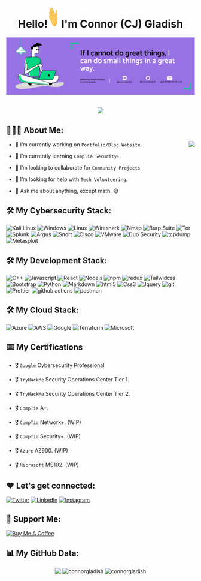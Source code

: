<h1 align="center"> Hello!<img src="https://raw.githubusercontent.com/ABSphreak/ABSphreak/master/gifs/Hi.gif" width="30px" height="60px"> I'm Connor (CJ) Gladish</h1>


<div align="center">
  <img src ="banner.png?v=2" />
  
</div>

 <br/>
<p align="center">
  <img src="https://komarev.com/ghpvc/?username=connorgladish">
</p>

## 👨🏻‍💻 About Me:

<img src="https://media.giphy.com/media/zgduo4kWRRDVK/giphy.gif" height="200px" align="right" />



- 🔭 I’m currently working on `Portfolio/Blog Website`.

- 🌱 I’m currently learning `CompTia Security+`.

- 👯 I’m looking to collaborate for `Community Projects`.

- 🤔 I’m looking for help with `Tech Volunteering`.

- 💬 Ask me about anything, except math. :sweat_smile:

## 🛠️ My Cybersecurity Stack:

<p>
<img alt="Kali Linux" src="https://img.shields.io/badge/Kali_Linux-557C94?style=for-the-badge&logo=kali-linux&logoColor=white" height="30px"/>
<img alt="Windows" src="https://img.shields.io/badge/Windows-0078D6?style=for-the-badge&logo=windows&logoColor=white" height="30px"/>
<img alt="Linux" src="https://img.shields.io/badge/Linux-FCC624?style=for-the-badge&logo=linux&logoColor=black" height="30px"/>
<img alt="Wireshark" src="https://img.shields.io/badge/Wireshark-1679A7?style=for-the-badge&logo=wireshark&logoColor=white" height="30px"/>
<img alt="Nmap" src="https://img.shields.io/badge/Nmap-4B1248?style=for-the-badge&logo=nmap&logoColor=white" height="30px"/>
<img alt="Burp Suite" src="https://img.shields.io/badge/Burp_Suite-FF6347?style=for-the-badge&logo=burp-suite&logoColor=white" height="30px"/>
<img alt="Tor" src="https://img.shields.io/badge/Tor-7E4798?style=for-the-badge&logo=tor&logoColor=white" height="30px"/>
<img alt="Splunk" src="https://img.shields.io/badge/Splunk-000000?style=for-the-badge&logo=splunk&logoColor=white" height="30px"/>
<img alt="Argus" src="https://img.shields.io/badge/Argus-0072C6?style=for-the-badge&logo=argus&logoColor=white" height="30px"/>
<img alt="Snort" src="https://img.shields.io/badge/Snort-CC0000?style=for-the-badge&logo=snort&logoColor=white" height="30px"/>
<img alt="Cisco" src="https://img.shields.io/badge/Cisco-1BA0D7?style=for-the-badge&logo=cisco&logoColor=white" height="30px"/>
<img alt="VMware" src="https://img.shields.io/badge/VMware-607078?style=for-the-badge&logo=vmware&logoColor=white" height="30px"/>
<img alt="Duo Security" src="https://img.shields.io/badge/Duo_Security-0072C6?style=for-the-badge&logo=duo-security&logoColor=white" height="30px"/>
<img alt="tcpdump" src="https://img.shields.io/badge/tcpdump-4B0082?style=for-the-badge&logo=tcpdump&logoColor=white" height="30px"/>
<img alt="Metasploit" src="https://img.shields.io/badge/Metasploit-ED1C24?style=for-the-badge&logo=metasploit&logoColor=white" height="30px"/>
</p>

## 🛠️ My Development Stack:

<p>
<img alt="C++" src="https://img.shields.io/badge/C%2B%2B-00599C?style=for-the-badge&logo=c%2B%2B&logoColor=white" height="30px"/>
<img alt="Javascript" src="https://img.shields.io/badge/JavaScript-323330?style=for-the-badge&logo=javascript&logoColor=F7DF1E"  height="30px"/>
<img alt="React" src="https://img.shields.io/badge/React-20232A?style=for-the-badge&logo=react&logoColor=61DAFB" height="30px"/>
<img alt="Nodejs" src="https://img.shields.io/badge/-Nodejs-43853d?style=flat-square&logo=Node.js&logoColor=white"  height="30px"/>
<img alt="npm" src="https://img.shields.io/badge/NPM-%23000000.svg?style=for-the-badge&logo=npm&logoColor=white" height="30px"/>
<img alt="redux" src="https://img.shields.io/badge/-Redux-764ABC?style=flat-square&logo=redux&logoColor=white" height="30px"/>
<img alt="Tailwidcss" src="https://img.shields.io/badge/Tailwind_CSS-38B2AC?style=for-the-badge&logo=tailwind-css&logoColor=white" height="30px"/>
<img alt="Bootstrap" src="https://img.shields.io/badge/Bootstrap-563D7C?style=for-the-badge&logo=bootstrap&logoColor=white" height="30px"/>
<img alt="Python" src="https://img.shields.io/badge/Python-14354C?style=for-the-badge&logo=python&logoColor=white" height="30px"/>
<img alt="Markdown" src="https://img.shields.io/badge/Markdown-000000?style=for-the-badge&logo=markdown&logoColor=white"  height="30px"/>
<img alt="html5" src="https://img.shields.io/badge/HTML5-E34F26?style=for-the-badge&logo=html5&logoColor=white" height="30px"/>
<img alt="Css3" src="https://img.shields.io/badge/CSS3-1572B6?style=for-the-badge&logo=css3&logoColor=white" height="30px"/>
<img alt="Jquery" src="https://img.shields.io/badge/jquery-%230769AD.svg?style=for-the-badge&logo=jquery&logoColor=white" height="30px"/>
<img alt="git" src="https://img.shields.io/badge/-Git-F05032?style=flat-square&logo=git&logoColor=white" height="30px"/>
<img alt="Prettier" src="https://img.shields.io/badge/-Prettier-F7B93E?style=flat-square&logo=prettier&logoColor=white" height="30px"/>
<img alt="github actions" src="https://img.shields.io/badge/-Github_Actions-2088FF?style=flat-square&logo=github-actions&logoColor=white" height="30px"/>
<img alt="postman" src="https://img.shields.io/badge/-Postman-00C7B7?style=flat-square&logo=postman&logoColor=white" height="30px"/>
</p>

## 🛠️ My Cloud Stack:

<p>
<img alt="Azure" src="https://img.shields.io/badge/Azure-0089D6?style=for-the-badge&logo=microsoft-azure&logoColor=white" height="30px"/>
<img alt="AWS" src="https://img.shields.io/badge/AWS-232F3E?style=for-the-badge&logo=amazon-aws&logoColor=white" height="30px"/>
<img alt="Google" src="https://img.shields.io/badge/Google-4285F4?style=for-the-badge&logo=google&logoColor=white" height="30px"/>
<img alt="Terraform" src="https://img.shields.io/badge/Terraform-623CE4?style=for-the-badge&logo=terraform&logoColor=white" height="30px"/>
<img alt="Microsoft" src="https://img.shields.io/badge/Microsoft-666666?style=for-the-badge&logo=microsoft&logoColor=white" height="30px"/>
</p>

## ⌨️ My Certifications

- 🎖️  `Google` Cybersecurity Professional

- 🎖️  `TryHackMe` Security Operations Center Tier 1.

- 🎖️  `TryHackMe` Security Operations Center Tier 2.

- 🎖️  `CompTia` A+.
  
- 🎖️  `CompTia` Network+. (WIP)

- 🎖️  `CompTia` Security+. (WIP)

- 🎖️  `Azure` AZ900. (WIP)

- 🎖️  `Microsoft` MS102. (WIP)

  
## ❤️ Let's get connected:

<p><a href="https://twitter.com/connorgladish" target="_blank"><img alt="Twitter" src="https://img.shields.io/badge/twitter-%231DA1F2.svg?&style=for-the-badge&logo=twitter&logoColor=white"  height="30px"/></a> <a href="https://www.linkedin.com/in/connor-gladish-39ba98267/" target="_blank"><img alt="LinkedIn" src="https://img.shields.io/badge/linkedin-%230077B5.svg?&style=for-the-badge&logo=linkedin&logoColor=white"  height="30px"/></a> <a href="https://www.instagram.com/connorgladish" target="_blank"><img alt="Instagram" src="https://img.shields.io/badge/Instagram-E4405F?style=for-the-badge&logo=instagram&logoColor=white"  height="30px"/></a>
</p>

## 🤝 Support Me:

<a href="https://www.buymeacoffee.com/connorgladish" target="_blank"><img src="https://cdn.buymeacoffee.com/buttons/v2/default-violet.png" alt="Buy Me A Coffee" height="60px" width="200px"></a>


## 📊 My GitHub Data:

<div align="center">
  <img align="center" src="https://github-readme-stats.anuraghazra1.vercel.app/api?username=connorgladish&show_icons=true&theme=nightowl" />
  <img align="center" src="https://github-readme-streak-stats.herokuapp.com/?user=connorgladish&theme=nightowl" alt="connorgladish" />
  <img align="center" src="https://github-readme-stats.vercel.app/api/top-langs?username=connorgladish&langs_count=10&show_icons=true&locale=en&layout=compact&theme=nightowl&hide=html" alt="connorgladish" height="192px"  width="600px"/>
</div>
